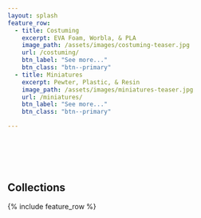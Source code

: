 ```yaml
---
layout: splash
feature_row:
  - title: Costuming
    excerpt: EVA Foam, Worbla, & PLA
    image_path: /assets/images/costuming-teaser.jpg
    url: /costuming/
    btn_label: "See more..."
    btn_class: "btn--primary"
  - title: Miniatures
    excerpt: Pewter, Plastic, & Resin
    image_path: /assets/images/miniatures-teaser.jpg
    url: /miniatures/
    btn_label: "See more..."
    btn_class: "btn--primary"

---
```


# &nbsp;

## Collections

{% include feature_row %}
